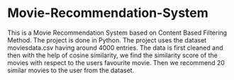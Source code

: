 # Movie-Recommendation-System
This is a Movie Recommendation System based on Content Based Filtering Method. The project is done in Python. The project uses the dataset moviesdata.csv having around 4000 entries. The data is first cleaned and then with the help of cosine similarity, we find the similarity score of the movies with respect to the users favourite movie. Then we recommend 20 similar movies to the user from the dataset.
